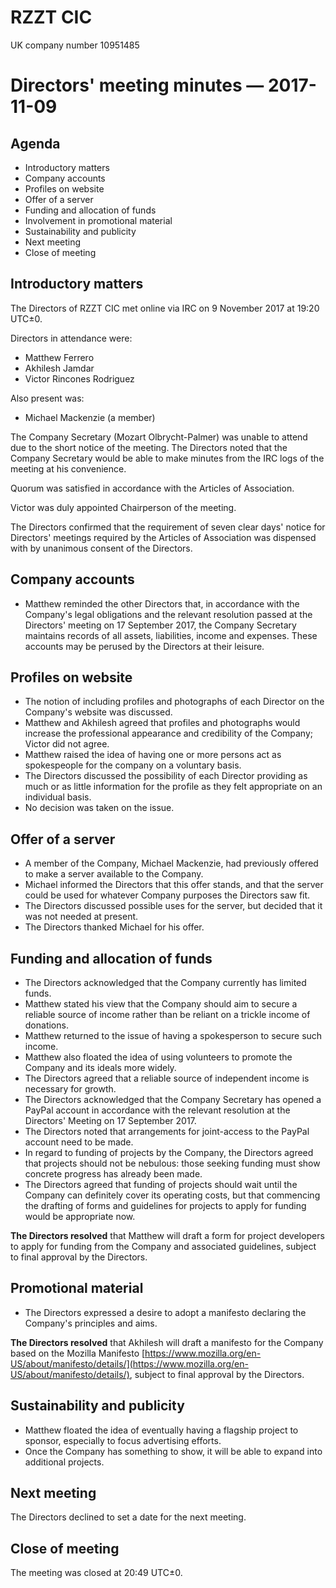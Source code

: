 
# RZZT CIC

UK company number 10951485

# Directors' meeting minutes — 2017-11-09

## Agenda

- Introductory matters
- Company accounts
- Profiles on website
- Offer of a server
- Funding and allocation of funds
- Involvement in promotional material
- Sustainability and publicity
- Next meeting
- Close of meeting

## Introductory matters

The Directors of RZZT CIC met online via IRC on 9 November 2017 at 19:20 UTC±0.

Directors in attendance were:

- Matthew Ferrero
- Akhilesh Jamdar
- Victor Rincones Rodriguez

Also present was:

- Michael Mackenzie (a member)

The Company Secretary (Mozart Olbrycht-Palmer) was unable to attend due to the short notice of the meeting. The Directors noted that the Company Secretary would be able to make minutes from the IRC logs of the meeting at his convenience.

Quorum was satisfied in accordance with the Articles of Association.

Victor was duly appointed Chairperson of the meeting.

The Directors confirmed that the requirement of seven clear days' notice for Directors' meetings required by the Articles of Association was dispensed with by unanimous consent of the Directors.

## Company accounts

- Matthew reminded the other Directors that, in accordance with the Company's legal obligations and the relevant resolution passed at the Directors' meeting on 17 September 2017, the Company Secretary maintains records of all assets, liabilities, income and expenses. These accounts may be perused by the Directors at their leisure.

## Profiles on website

- The notion of including profiles and photographs of each Director on the Company's website was discussed.
- Matthew and Akhilesh agreed that profiles and photographs would increase the professional appearance and credibility of the Company; Victor did not agree.
- Matthew raised the idea of having one or more persons act as spokespeople for the company on a voluntary basis.
- The Directors discussed the possibility of each Director providing as much or as little information for the profile as they felt appropriate on an individual basis.
- No decision was taken on the issue.

## Offer of a server

- A member of the Company, Michael Mackenzie, had previously offered to make a server available to the Company.
- Michael informed the Directors that this offer stands, and that the server could be used for whatever Company purposes the Directors saw fit.
- The Directors discussed possible uses for the server, but decided that it was not needed at present.
- The Directors thanked Michael for his offer.

## Funding and allocation of funds

- The Directors acknowledged that the Company currently has limited funds.
- Matthew stated his view that the Company should aim to secure a reliable source of income rather than be reliant on a trickle income of donations.
- Matthew returned to the issue of having a spokesperson to secure such income.
- Matthew also floated the idea of using volunteers to promote the Company and its ideals more widely.
- The Directors agreed that a reliable source of independent income is necessary for growth.
- The Directors acknowledged that the Company Secretary has opened a PayPal account in accordance with the relevant resolution at the Directors' Meeting on 17 September 2017.
- The Directors noted that arrangements for joint-access to the PayPal account need to be made.
- In regard to funding of projects by the Company, the Directors agreed that projects should not be nebulous: those seeking funding must show concrete progress has already been made.
- The Directors agreed that funding of projects should wait until the Company can definitely cover its operating costs, but that commencing the drafting of forms and guidelines for projects to apply for funding would be appropriate now.

**The Directors resolved** that Matthew will draft a form for project developers to apply for funding from the Company and associated guidelines, subject to final approval by the Directors.

## Promotional material

- The Directors expressed a desire to adopt a manifesto declaring the Company's principles and aims.

**The Directors resolved** that Akhilesh will draft a manifesto for the Company based on the Mozilla Manifesto [https://www.mozilla.org/en-US/about/manifesto/details/](https://www.mozilla.org/en-US/about/manifesto/details/), subject to final approval by the Directors.

## Sustainability and publicity

- Matthew floated the idea of eventually having a flagship project to sponsor, especially to focus advertising efforts.
- Once the Company has something to show, it will be able to expand into additional projects.

## Next meeting

The Directors declined to set a date for the next meeting.

## Close of meeting

The meeting was closed at 20:49 UTC±0.
